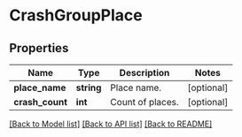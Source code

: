# CrashGroupPlace

## Properties
Name | Type | Description | Notes
------------ | ------------- | ------------- | -------------
**place_name** | **string** | Place name. | [optional] 
**crash_count** | **int** | Count of places. | [optional] 

[[Back to Model list]](../README.md#documentation-for-models) [[Back to API list]](../README.md#documentation-for-api-endpoints) [[Back to README]](../README.md)



